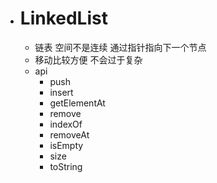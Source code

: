 + # LinkedList
  + 链表 空间不是连续 通过指针指向下一个节点
  + 移动比较方便 不会过于复杂
  + api
    + push
    + insert
    + getElementAt
    + remove
    + indexOf
    + removeAt
    + isEmpty
    + size
    + toString